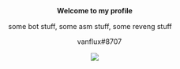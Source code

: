 <div align="center">
  <b>Welcome to my profile</b>
  
  some bot stuff, some asm stuff, some reveng stuff <img width=15 src="https://i.imgur.com/cha9mPI.png"></img>
  
  <img align="center" width=15 src="https://i.imgur.com/1DR7kNS.png"></img> vanflux#8707
</div>

<p align="center">
  <img src="https://github-readme-stats.vercel.app/api?username=vanflux&custom_title=Vanflux%20Stats&theme=dark&show_icons=true&count_private=true&line_height=20&include_all_commits=true&hide=issues"></img>
</p>
